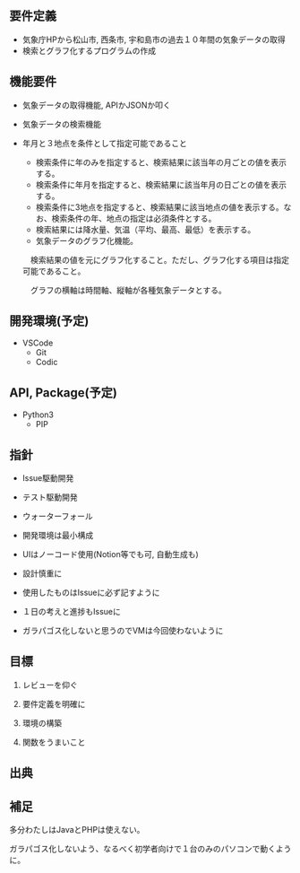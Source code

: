 ## 要件定義

* 気象庁HPから松山市, 西条市, 宇和島市の過去１０年間の気象データの取得
* 検索とグラフ化するプログラムの作成

## 機能要件
* 気象データの取得機能, APIかJSONか叩く
* 気象データの検索機能
 * 年月と３地点を条件として指定可能であること
   * 検索条件に年のみを指定すると、検索結果に該当年の月ごとの値を表示する。
   * 検索条件に年月を指定すると、検索結果に該当年月の日ごとの値を表示する。
   * 検索条件に3地点を指定すると、検索結果に該当地点の値を表示する。なお、検索条件の年、地点の指定は必須条件とする。
   * 検索結果には降水量、気温（平均、最高、最低）を表示する。
   * 気象データのグラフ化機能。
 
   　検索結果の値を元にグラフ化すること。ただし、グラフ化する項目は指定可能であること。
 
   　グラフの横軸は時間軸、縦軸が各種気象データとする。

## 開発環境(予定)

* VSCode
  * Git
  * Codic

## API, Package(予定)

* Python3
  * PIP

## 指針

* Issue駆動開発

* テスト駆動開発

* ウォーターフォール

* 開発環境は最小構成

* UIはノーコード使用(Notion等でも可, 自動生成も)

* 設計慎重に

* 使用したものはIssueに必ず記すように

* １日の考えと進捗もIssueに

* ガラパゴス化しないと思うのでVMは今回使わないように

## 目標

1. レビューを仰ぐ

2. 要件定義を明確に

3. 環境の構築

4. 関数をうまいこと

## 出典

## 補足

多分わたしはJavaとPHPは使えない。

ガラパゴス化しないよう、なるべく初学者向けで１台のみのパソコンで動くように。
